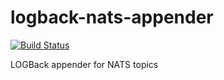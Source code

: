 # logback-nats-appender

[![Build Status](https://travis-ci.org/GerritForge/logback-nats-appender.svg?branch=master)](https://travis-ci.org/GerritForge/logback-nats-appender)

LOGBack appender for NATS topics
